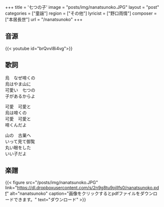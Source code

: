 +++
title = '七つの子'
image = "posts/img/nanatsunoko.JPG"
layout = "post"
categories = ["童謡"]
region = ["その他"]
lyricist = ["野口雨情"]
composer = ["本居長世"]
url = "/nanatsunoko"
+++

## 音源
{{< youtube id="brQvvl8i4vg">}}

## 歌詞
烏　なぜ啼くの  
烏はやま山に  
可愛い　七つの  
子があるからよ  

可愛　可愛と  
烏は啼くの  
可愛　可愛と  
啼くんだよ  

山の　古巣へ  
いって見て御覧  
丸い眼をした  
いい子だよ  

## 楽譜
{{< figure src="/posts/img/nanatsunoko.JPG" link="https://dl.dropboxusercontent.com/s/2n9g8tu9ojllfs0/nanatsunoko.pdf" alt="nanatsunoko" caption="画像をクリックするとpdfファイルをダウンロードできます。" text="ダウンロード" >}}